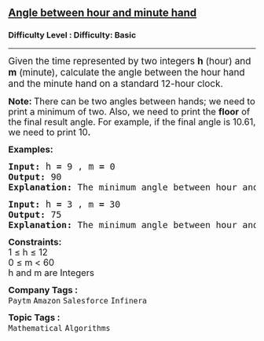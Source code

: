 <h2><a href="https://www.geeksforgeeks.org/problems/angle-between-hour-and-minute-hand0545/1?page=4&category=Mathematical,CPP&sortBy=submissions">Angle between hour and minute hand</a></h2><h3>Difficulty Level : Difficulty: Basic</h3><hr><div class="problems_problem_content__Xm_eO"><p><span style="font-size: 14pt;">Given the time represented by two integers <strong>h</strong> (hour) and <strong>m</strong> (minute), calculate the angle between the hour hand and the minute hand on a standard 12-hour clock.</span></p>
<p><span style="font-size: 18px;"><strong>Note: </strong>There can be two angles between hands; we need to print a minimum of two. Also, we need to print the&nbsp;<strong>floor</strong> of the final result angle. For example, if the final angle is 10.61, we need to print 10<strong>.</strong></span></p>
<p><span style="font-size: 18px;"><strong>Examples:</strong></span></p>
<pre><span style="font-size: 18px;"><strong>Input</strong></span><span style="font-size: 18px;"><strong style="font-size: 18px;">:</strong> <span style="font-size: 14pt;">h</span></span><span style="font-size: 18px;"><strong> = </strong>9 , <span style="font-size: 14pt;">m</span><strong> = </strong>0</span>
<span style="font-size: 18px;"><strong><span style="font-size: 18px;">Output:</span> </strong></span><span style="font-size: 18px;">90</span>
<span style="font-size: 18px;"><strong>Explanation: </strong>The minimum angle between hour and minute hand when the time is 9 is 90 degress.</span></pre>
<pre><span style="font-size: 18px;"><strong>Input</strong></span><span style="font-size: 18px;"><strong style="font-size: 18px;">: </strong><span style="font-size: 14pt;">h</span> </span><span style="font-size: 18px;"><strong>= </strong>3 , m<strong> = </strong>30</span>
<span style="font-size: 18px;"><strong><span style="font-size: 18px;">Output:</span> </strong></span><span style="font-size: 18px;">75</span>
<span style="font-size: 18px;"><strong>Explanation: </strong>The minimum angle between hour and minute hand when the time is 3:30 is 75 degress.</span></pre>
<p><span style="font-size: 18px;"><strong>Constraints:</strong></span><br><span style="font-size: 18px;">1 ≤ h ≤ 12</span><br><span style="font-size: 18px;">0 ≤ m &lt; 60<br>h and m are Integers</span></p></div><p><span style=font-size:18px><strong>Company Tags : </strong><br><code>Paytm</code>&nbsp;<code>Amazon</code>&nbsp;<code>Salesforce</code>&nbsp;<code>Infinera</code>&nbsp;<br><p><span style=font-size:18px><strong>Topic Tags : </strong><br><code>Mathematical</code>&nbsp;<code>Algorithms</code>&nbsp;